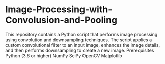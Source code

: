 # Image-Processing-with-Convolusion-and-Pooling
This repository contains a Python script that performs image processing using convolution and downsampling techniques. The script applies a custom convolutional filter to an input image, enhances the image details, and then performs downsampling to create a new image.  Prerequisites Python (3.6 or higher) NumPy SciPy OpenCV Matplotlib
